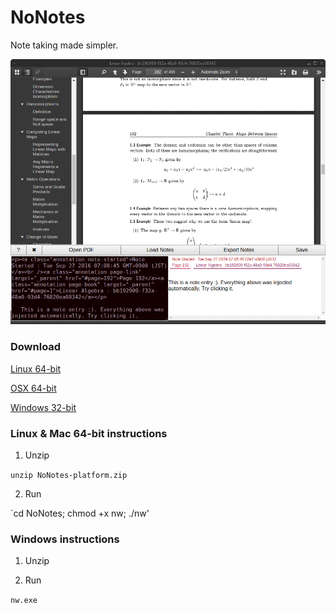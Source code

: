 # NoNotes

Note taking made simpler.

<img src="showcase.png" />

### Download

[Linux 64-bit](builds/NoNotes-v0.1.0-SNAPSHOT/NoNotes-linux64-v0.1.0-SNAPSHOT.zip)


[OSX 64-bit](builds/NoNotes-v0.1.0-SNAPSHOT/NoNotes-osx64-v0.1.0-SNAPSHOT.zip)


[Windows 32-bit](builds/NoNotes-v0.1.0-SNAPSHOT/NoNotes-win-v0.1.0-SNAPSHOT.zip)

### Linux & Mac 64-bit instructions

1. Unzip

`unzip NoNotes-platform.zip`

2. Run

`cd NoNotes; chmod +x nw; ./nw'

### Windows instructions

1. Unzip

2. Run

`nw.exe`
